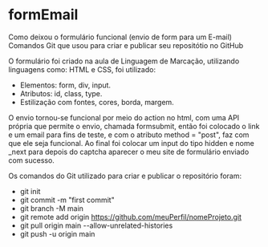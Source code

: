 # formEmail

Como deixou o formulário funcional (envio de form para um E-mail)
Comandos Git que usou para criar e publicar seu repositótio no GitHub

 O formulário foi criado na aula de Linguagem de Marcação, utilizando linguagens como: HTML e CSS, foi utilizado:
 - Elementos: form, div, input.
 - Atributos: id, class, type.
 - Estilização com fontes, cores, borda, margem.

O envio tornou-se funcional por meio do action no html, com uma API própria que permite o envio, chamada formsubmit, então foi colocado o link e um email para fins de teste, e com o atributo method = "post", faz com que ele seja funcional. Ao final foi colocar um input do tipo hidden e nome _next para depois do captcha aparecer o meu site de formulário enviado com sucesso.

 Os comandos do Git utilizado para criar e publicar o repositório foram:
- git init
- git commit -m "first commit"
- git branch -M main
- git remote add origin https://github.com/meuPerfil/nomeProjeto.git
- git pull origin main --allow-unrelated-histories
- git push -u origin main
